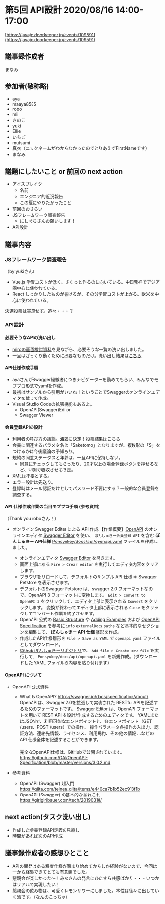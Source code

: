 # 第5回 API設計 2020/08/16 14:00-17:00

[https://javajo.doorkeeper.jp/events/109591](https://javajo.doorkeeper.jp/events/109591)  

## 議事録作成者
まなみ

## 参加者(敬称略)
- aya
- maaya8585
- robo
- mii
- きのこ
- yuki
- Ellie
- いちご
- mutsumi
- 真衣（ニックネームがわからなかったのでとりあえずFirstNameです）
- まなみ

## 議題にしたいこと or 前回の next action
- アイスブレイク
  - 名前
  - エンジニア的近況報告
  - この夏にやりたかったこと
- 前回のおさらい
- JSフレームワーク調査報告
  - にしぐちさんお願いします！
- API設計
## 議事内容
### JSフレームワーク調査報告 
（by yukiさん）
- Vue.js
学習コストが低く、さくっと作るのに向いている。中国発祥でアジア圏中心に使われている。
- React
しっかりしたものが書けるが、その分学習コストが上がる。欧米を中心に使われている。

決選投票は実施せず。追々・・・？
### API設計
#### 必要そうなAPIの洗い出し
  - [miroの画面検討資料](https://miro.com/app/board/o9J_ktzRgdo=/)を見ながら、必要そうな一覧の洗い出しました。
  - 一旦はざっくり動くために必要なものだけ。洗い出し結果は[こちら](https://github.com/java-women/Ponsyukey/issues/9)

#### API仕様作成手順
  - ayaさんがSwagger経験者につきナビゲーターを勤めてもらい、みんなでモブプロ形式でyamlを作成。
  - 最初はサンプルから引用がいいね！ということでSwaggerのオンラインエディタを使って作成。
  - Visual Studio Codeの拡張機能もあるよ。
    - OpenAPI(Swagger)Editor
    - Swagger Viewer     

#### 会員登録APIの設計
  - 利用者の呼び方の議論。**酒友**に決定！投票結果は[こちら](https://github.com/java-women/Ponsyukey/issues/10)
  - 会員に関連するパラメタ名は「Saketomo」となりますが、複数形の「S」をつけるかは今後議論の予知あり。 
  - 規約の同意ステータスと年齢は、一旦APIに保持しない。
    - 同意にチェックしてもらったり、20才以上の場合登録ボタンを押せるなど、UI側で吸収させる予定。
  - XMLは不要とする。
  - エラー設計は先送り。 
  - 登録時はメール認証だけとしてパスワード不要にする？一般的な会員登録を調査する。

#### API 仕様作成作業の当日モブプロ手順 (参考資料)　
（Thank you roboさん！）
- オンライン Swagger Editer による API 作成
【作業概要】[OpenAPI](https://swagger.io/docs/specification/about/) のオンラインエディタ [Swagger Editor](https://editor.swagger.io/) を使い、
`ぽんしゅきー会員登録 API` を含む **ぽんしゅきー API仕様** [Ponsyukey/docs/api/openapi.yaml](https://github.com/java-women/Ponsyukey/blob/master/docs/api/openapi.yaml) ファイルを作成しました。

  - オンラインエディタ [Swagger Editor](https://editor.swagger.io/) を開きます。
  - 画面上部にある `Fire > Crear editor` を実行してエディタ内容をクリアします。
  - ブラウザをリロードして、デフォルトのサンプル API 仕様 ⇒ Swagger Petstore を表示させます。
  - デフォルトのSwagger Petstore は、swagger 2.0 フォーマットなので、OpenAPI 3 フォーマットに変換します。
  `Edit > Convert to OpenAPI 3` をクリックして、エディタ上部に表示される `Convert` をクリックします。
  変換が終わってエディタ上部に表示される `Close` をクリックしてコンバート作業を終了させます。
  - OpenAPI 公式の [Basic Structure](https://swagger.io/docs/specification/basic-structure/)  や [Adding Examples](https://swagger.io/docs/specification/adding-examples/) および [OpenAPI Specification](https://swagger.io/specification/) を参考に
  `info` `externalDocs` `paths` など基本的なセクションを編集して、 **ぽんしゅきー API 仕様** 雛形を作成。
  - 作成したAPI仕様雛形を `File > Save as YAML` で `openapi.yaml` ファイルとしてダウンロード。
  - [Github ぽんしゅきーリポジトリ](https://github.com/java-women/Ponsyukey/)で、 `Add file > Create new file` を実行して、
  `Ponsyukey/docs/api/openapi.yaml` を新規作成。（ダウンロードした YAML ファイルの内容を貼り付けます）

#### OpenAPI について
- OpenAPI 公式資料
  - What Is OpenAPI?
  https://swagger.io/docs/specification/about/
  OpenAPIは、Swagger 2.0を拡張して実装された RESTful APIを記述するためのフォーマットです。
  Swagger Editor は、OpenAPI フォーマットを用いて REST API を設計/作成するためのエディタです。
  YAMLまたはJSONで、利用可能なエンドポイントと、各エンドポイント（GET /users、POST /users）での操作、
  操作パラメータ各操作の入出力、認証方法、連絡先情報、ライセンス、利用規約、その他の情報
  …などの API 仕様全体を記述することができます。  
  　  
  完全なOpenAPI仕様は、GitHubで公開されています。
  https://github.com/OAI/OpenAPI-Specification/blob/master/versions/3.0.2.md

- 参考資料
  - OpenAPI (Swagger) 超入門
  https://qiita.com/teinen_qiita/items/e440ca7b1b52ec918f1b
  - OpenAPI (Swagger) の基本的なあれこれ
    https://girigiribauer.com/tech/20190318/

## next action(タスク洗い出し)
- 作成した会員登録API定義の見直し
- 時間があれば次のAPI作成

## 議事録作成者の感想ひとこと
- APIの開発はある程度仕様が固まり始めてからしか経験がないので、今回は一から経験できてとても有意義でした。
- 懇親会が楽しかった〜！みなさんの発言にひたすら共感ばかり・・・いつかはリアルで実現したい！
- 懇親会の飲み物は、可愛くレモンサワーにしました。本性は徐々に出していく派です。（なんのこっちゃ）
